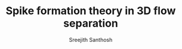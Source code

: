 ---
layout: post
title:  "Spike formation theory in 3D flow separation"
image: /images/separation.jpg
categories: research
author: "Sreejith Santhosh"
authors: "<strong>Sreejith Santhosh</strong>, Haodong Qin, Bjoern F. Klose, Gustaaf B. Jacobs, Jérôme Vétel, Mattia Serra"
venue: Journal of Fluid Mechanics, 2023
link: https://www.cambridge.org/core/journals/journal-of-fluid-mechanics/article/abs/spike-formation-theory-in-threedimensional-flow-separation/C4765E3F64B45C931C43B7D0134AFD96
freelink: https://drive.google.com/file/d/1Etek32FbGA3k-rW8MNLIUs6Wv57XFkxG/view?usp=sharing
excerpt: "We develop a frame-invariant theory of material spike formation during flow separation over a no-slip boundary in three-dimensional flows with arbitrary time dependence. Based on the exact evolution of the largest principal curvature on near-wall material surfaces, our theory identifies fixed and moving separation. Our approach is effective over short time intervals and admits an instantaneous limit. As a byproduct, we derive explicit formulas for the evolution of the Weingarten map and the principal curvatures of any surface advected by general three-dimensional flows. The material backbone we identify acts first as a precursor and later as the centerpiece of Lagrangian flow separation. We discover previously undetected spiking points and curves where the separation backbones connect to the boundary and provide wall-based analytical formulas for their locations. We illustrate our results on several steady and unsteady flows."
---